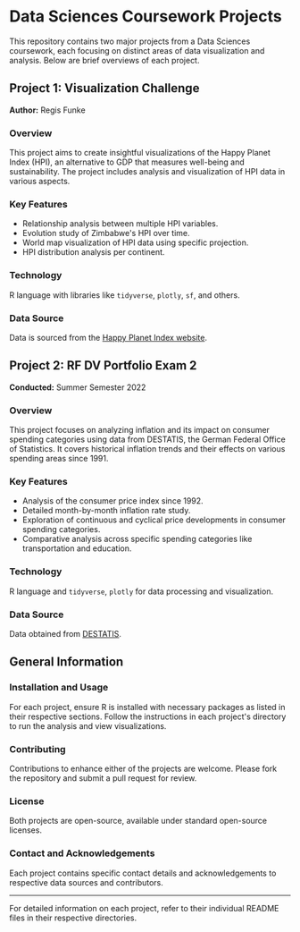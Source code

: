# Data Sciences Coursework Projects

This repository contains two major projects from a Data Sciences coursework, each focusing on distinct areas of data visualization and analysis. Below are brief overviews of each project.

## Project 1: Visualization Challenge

**Author:** Regis Funke

### Overview
This project aims to create insightful visualizations of the Happy Planet Index (HPI), an alternative to GDP that measures well-being and sustainability. The project includes analysis and visualization of HPI data in various aspects.

### Key Features
- Relationship analysis between multiple HPI variables.
- Evolution study of Zimbabwe's HPI over time.
- World map visualization of HPI data using specific projection.
- HPI distribution analysis per continent.

### Technology
R language with libraries like `tidyverse`, `plotly`, `sf`, and others.

### Data Source
Data is sourced from the [Happy Planet Index website](https://happyplanetindex.org).

## Project 2: RF DV Portfolio Exam 2

**Conducted:** Summer Semester 2022

### Overview
This project focuses on analyzing inflation and its impact on consumer spending categories using data from DESTATIS, the German Federal Office of Statistics. It covers historical inflation trends and their effects on various spending areas since 1991.

### Key Features
- Analysis of the consumer price index since 1992.
- Detailed month-by-month inflation rate study.
- Exploration of continuous and cyclical price developments in consumer spending categories.
- Comparative analysis across specific spending categories like transportation and education.

### Technology
R language and `tidyverse`, `plotly` for data processing and visualization.

### Data Source
Data obtained from [DESTATIS](https://www-genesis.destatis.de/genesis/online).

## General Information

### Installation and Usage
For each project, ensure R is installed with necessary packages as listed in their respective sections. Follow the instructions in each project's directory to run the analysis and view visualizations.

### Contributing
Contributions to enhance either of the projects are welcome. Please fork the repository and submit a pull request for review.

### License
Both projects are open-source, available under standard open-source licenses.

### Contact and Acknowledgements
Each project contains specific contact details and acknowledgements to respective data sources and contributors.

---

For detailed information on each project, refer to their individual README files in their respective directories.
